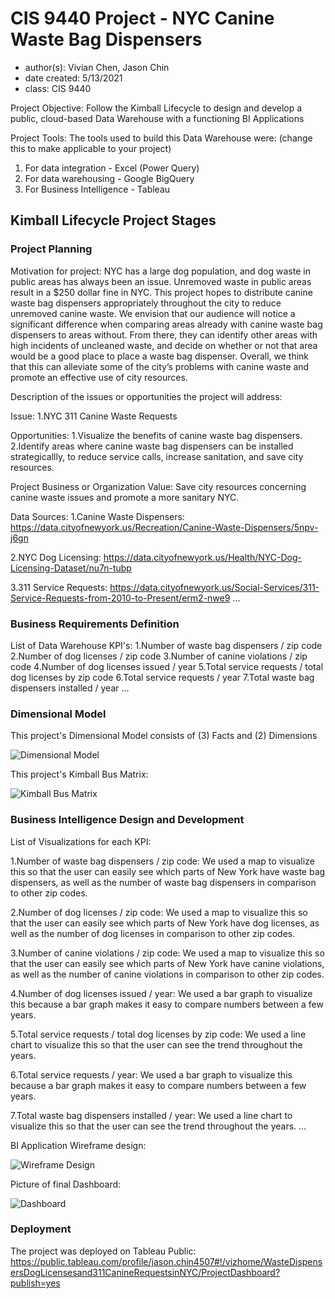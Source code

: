 # CIS 9440 Project - NYC Canine Waste Bag Dispensers
- author(s): Vivian Chen, Jason Chin
- date created: 5/13/2021
- class: CIS 9440

Project Objective: Follow the Kimball Lifecycle to design and develop a public, cloud-based Data Warehouse with a functioning BI Applications

Project Tools:
The tools used to build this Data Warehouse were: (change this to make applicable to your project)
1. For data integration - Excel (Power Query)
2. For data warehousing - Google BigQuery
3. For Business Intelligence - Tableau

## Kimball Lifecycle Project Stages

### Project Planning

Motivation for project:
NYC has a large dog population, and dog waste in public areas has always been an issue. Unremoved waste in public areas result in a $250 dollar fine in NYC. 
This project hopes to distribute canine waste bag dispensers appropriately throughout the city to reduce unremoved canine waste. We envision that our audience 
will notice a significant difference when comparing areas already with canine waste bag dispensers to areas without. From there, they can identify other areas 
with high incidents of uncleaned waste, and decide on whether or not that area would be a good place to place a waste bag dispenser. Overall, we think that 
this can alleviate some of the city’s problems with canine waste and promote an effective use of city resources.


Description of the issues or opportunities the project will address:

Issue: 
1.NYC 311 Canine Waste Requests

Opportunities: 
1.Visualize the benefits of canine waste bag dispensers.
2.Identify areas where canine waste bag dispensers can be installed strategicallly, to reduce service calls, increase sanitation, and save city resources.


Project Business or Organization Value:
Save city resources concerning canine waste issues and promote a more sanitary NYC.

Data Sources:
1.Canine Waste Dispensers: https://data.cityofnewyork.us/Recreation/Canine-Waste-Dispensers/5npv-j6gn

2.NYC Dog Licensing: https://data.cityofnewyork.us/Health/NYC-Dog-Licensing-Dataset/nu7n-tubp

3.311 Service Requests: https://data.cityofnewyork.us/Social-Services/311-Service-Requests-from-2010-to-Present/erm2-nwe9
...

### Business Requirements Definition

List of Data Warehouse KPI's:
1.Number of waste bag dispensers / zip code
2.Number of dog licenses / zip code
3.Number of canine violations / zip code
4.Number of dog licenses issued / year
5.Total service requests / total dog licenses by zip code
6.Total service requests / year
7.Total waste bag dispensers installed / year
...

### Dimensional Model

This project's Dimensional Model consists of (3) Facts and (2) Dimensions

![Dimensional Model](/img/dimensional_model.JPG)

This project's Kimball Bus Matrix:

![Kimball Bus Matrix](/img/kimball_bus_matrix.JPG)

### Business Intelligence Design and Development

List of Visualizations for each KPI:

1.Number of waste bag dispensers / zip code:
We used a map to visualize this so that the user can easily see which 
parts of New York have waste bag dispensers, as well as the number of 
waste bag dispensers in comparison to other zip codes.

2.Number of dog licenses / zip code:
We used a map to visualize this so that the user can easily see which 
parts of New York have dog licenses, as well as the number of dog 
licenses in comparison to other zip codes.

3.Number of canine violations / zip code:
We used a map to visualize this so that the user can easily see which 
parts of New York have canine violations, as well as the number of canine 
violations in comparison to other zip codes.

4.Number of dog licenses issued / year:
We used a bar graph to visualize this because a bar graph makes it easy 
to compare numbers between a few years.

5.Total service requests / total dog licenses by zip code:
We used a line chart to visualize this so that the user can see the trend 
throughout the years.

6.Total service requests / year: We used a bar graph to visualize this because a bar graph makes it easy 
to compare numbers between a few years.

7.Total waste bag dispensers installed / year:
We used a line chart to visualize this so that the user can see the trend 
throughout the years.
...

BI Application Wireframe design:

![Wireframe Design](/img/wireframe_design.JPG)

Picture of final Dashboard:


![Dashboard](/img/Dashboard.JPG)

### Deployment

The project was deployed on Tableau Public: 
https://public.tableau.com/profile/jason.chin4507#!/vizhome/WasteDispensersDogLicensesand311CanineRequestsinNYC/ProjectDashboard?publish=yes

